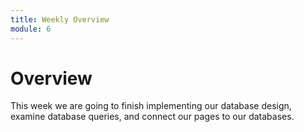 ```yaml
---
title: Weekly Overview
module: 6
---
```


# Overview <br />

This week we are going to finish implementing our database design, examine database queries, and connect our pages to our databases.